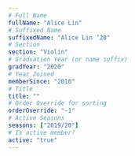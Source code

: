 ```yaml
---
# Full Name
fullName: "Alice Lin"
# Suffixed Name
suffixedName: "Alice Lin ’20"
# Section
section: "Violin"
# Graduation Year (or name suffix)
gradYear: "2020"
# Year Joined
memberSince: "2016"
# Title
title: ""
# Order Override for sorting
orderOverride: "-1"
# Active Seasons
seasons: ["2019/20"]
# Is active member?
active: "true"
---
```


